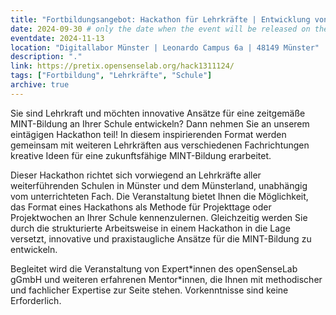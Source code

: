 ```yaml
---
title: "Fortbildungsangebot: Hackathon für Lehrkräfte | Entwicklung von innovativen Ideen und Projekten für digitale Schule"
date: 2024-09-30 # only the date when the event will be released on the website
eventdate: 2024-11-13
location: "Digitallabor Münster | Leonardo Campus 6a | 48149 Münster"
description: "."
link: https://pretix.opensenselab.org/hack1311124/
tags: ["Fortbildung", "Lehrkräfte", "Schule"]
archive: true
---
```


Sie sind Lehrkraft und möchten innovative Ansätze für eine zeitgemäße MINT-Bildung an Ihrer Schule entwickeln? Dann nehmen Sie an unserem eintägigen Hackathon teil! In diesem inspirierenden Format werden gemeinsam mit weiteren Lehrkräften aus verschiedenen Fachrichtungen kreative Ideen für eine zukunftsfähige MINT-Bildung erarbeitet.

Dieser Hackathon richtet sich vorwiegend an Lehrkräfte aller weiterführenden Schulen in Münster und dem Münsterland, unabhängig vom unterrichteten Fach. Die Veranstaltung bietet Ihnen die Möglichkeit, das Format eines Hackathons als Methode für Projekttage oder Projektwochen an Ihrer Schule kennenzulernen. Gleichzeitig werden Sie durch die strukturierte Arbeitsweise in einem Hackathon in die Lage versetzt, innovative und praxistaugliche Ansätze für die MINT-Bildung zu entwickeln.

Begleitet wird die Veranstaltung von Expert\*innen des openSenseLab gGmbH und weiteren erfahrenen Mentor\*innen, die Ihnen mit methodischer und fachlicher Expertise zur Seite stehen. Vorkenntnisse sind keine Erforderlich.
